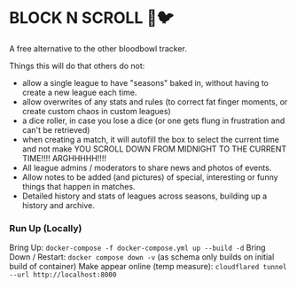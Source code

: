 # BLOCK N SCROLL 🏉🐦
A free alternative to the other bloodbowl tracker. 

Things this will do that others do not:
- allow a single league to have "seasons" baked in, without having to create a new league each time.
- allow overwrites of any stats and rules (to correct fat finger moments, or create custom chaos in custom leagues)
- a dice roller, in case you lose a dice (or one gets flung in frustration and can't be retrieved)
- when creating a match, it will autofill the box to select the current time and not make YOU SCROLL DOWN FROM MIDNIGHT TO THE CURRENT TIME!!!! ARGHHHHH!!!!
- All league admins / moderators to share news and photos of events.
- Allow notes to be added (and pictures) of special, interesting or funny things that happen in matches.
- Detailed history and stats of leagues across seasons, building up a history and archive.

### Run Up (Locally)

Bring Up: `docker-compose -f docker-compose.yml up --build -d`
Bring Down / Restart: `docker compose down -v` (as schema only builds on initial build of container)
Make appear online (temp measure): `cloudflared tunnel --url http://localhost:8000`